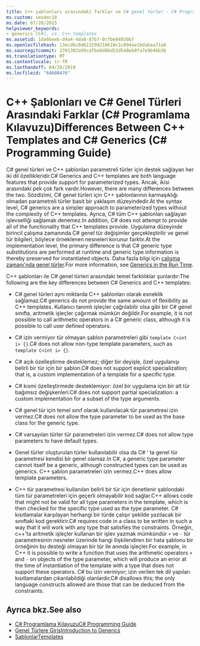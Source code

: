```yaml
---
title: C++ şablonları arasındaki farklar ve C# genel türler - C# Programlama Kılavuzu
ms.custom: seodec18
ms.date: 07/20/2015
helpviewer_keywords:
- generics [C#], vs. C++ templates
ms.assetid: 1da6beeb-d4a4-4da0-87b7-0cfbe04920b7
ms.openlocfilehash: 13ecd6c0d613199210610c1c094ae1bdabaa71a0
ms.sourcegitcommit: 2701302a99cafbe0d86d53d540eb0fa7e9b46b36
ms.translationtype: MT
ms.contentlocale: tr-TR
ms.lasthandoff: 04/28/2019
ms.locfileid: "64608476"
---
```

# <a name="differences-between-c-templates-and-c-generics-c-programming-guide"></a><span data-ttu-id="f9c78-102">C++ Şablonları ve C# Genel Türleri Arasındaki Farklar (C# Programlama Kılavuzu)</span><span class="sxs-lookup"><span data-stu-id="f9c78-102">Differences Between C++ Templates and C# Generics (C# Programming Guide)</span></span>
<span data-ttu-id="f9c78-103">C# genel türleri ve C++ şablonları parametreli türler için destek sağlayan her iki dil özellikleridir.</span><span class="sxs-lookup"><span data-stu-id="f9c78-103">C# Generics and C++ templates are both language features that provide support for parameterized types.</span></span> <span data-ttu-id="f9c78-104">Ancak, ikisi arasındaki pek çok fark vardır.</span><span class="sxs-lookup"><span data-stu-id="f9c78-104">However, there are many differences between the two.</span></span> <span data-ttu-id="f9c78-105">Sözdizimi, C# genel türleri için C++ şablonlarının karmaşıklığı olmadan parametreli türler basit bir yaklaşım düzeyindedir.</span><span class="sxs-lookup"><span data-stu-id="f9c78-105">At the syntax level, C# generics are a simpler approach to parameterized types without the complexity of C++ templates.</span></span> <span data-ttu-id="f9c78-106">Ayrıca, C# tüm C++ şablonları sağlayan işlevselliği sağlamak denemez.</span><span class="sxs-lookup"><span data-stu-id="f9c78-106">In addition, C# does not attempt to provide all of the functionality that C++ templates provide.</span></span> <span data-ttu-id="f9c78-107">Uygulama düzeyinde birincil çalışma zamanında C# genel tür değişimler gerçekleştirilir ve genel tür bilgileri, böylece örneklenen nesneleri korunur farktır.</span><span class="sxs-lookup"><span data-stu-id="f9c78-107">At the implementation level, the primary difference is that C# generic type substitutions are performed at runtime and generic type information is thereby preserved for instantiated objects.</span></span> <span data-ttu-id="f9c78-108">Daha fazla bilgi için [çalışma zamanı'nda genel türler](../../../csharp/programming-guide/generics/generics-in-the-run-time.md).</span><span class="sxs-lookup"><span data-stu-id="f9c78-108">For more information, see [Generics in the Run Time](../../../csharp/programming-guide/generics/generics-in-the-run-time.md).</span></span>  
  
 <span data-ttu-id="f9c78-109">C++ şablonları ile C# genel türleri arasındaki temel farklılıklar şunlardır:</span><span class="sxs-lookup"><span data-stu-id="f9c78-109">The following are the key differences between C# Generics and C++ templates:</span></span>  
  
- <span data-ttu-id="f9c78-110">C# genel türleri aynı miktarda C++ şablonları olarak esneklik sağlamaz.</span><span class="sxs-lookup"><span data-stu-id="f9c78-110">C# generics do not provide the same amount of flexibility as C++ templates.</span></span> <span data-ttu-id="f9c78-111">Kullanıcı tanımlı işleçler çağrılabilir olsa gibi bir C# genel sınıfta, aritmetik işleçler çağırmak mümkün değildir.</span><span class="sxs-lookup"><span data-stu-id="f9c78-111">For example, it is not possible to call arithmetic operators in a C# generic class, although it is possible to call user defined operators.</span></span>  
  
- <span data-ttu-id="f9c78-112">C# izin vermiyor tür olmayan şablon parametreleri gibi `template C<int i> {}`.</span><span class="sxs-lookup"><span data-stu-id="f9c78-112">C# does not allow non-type template parameters, such as `template C<int i> {}`.</span></span>  
  
- <span data-ttu-id="f9c78-113">C# açık özelleştirme desteklemez; diğer bir deyişle, özel uygulanışı belirli bir tür için bir şablon.</span><span class="sxs-lookup"><span data-stu-id="f9c78-113">C# does not support explicit specialization; that is, a custom implementation of a template for a specific type.</span></span>  
  
- <span data-ttu-id="f9c78-114">C# kısmi özelleştirmede desteklemiyor: özel bir uygulama için bir alt tür bağımsız değişkenleri.</span><span class="sxs-lookup"><span data-stu-id="f9c78-114">C# does not support partial specialization: a custom implementation for a subset of the type arguments.</span></span>  
  
- <span data-ttu-id="f9c78-115">C# genel tür için temel sınıf olarak kullanılacak tür parametresi izin vermez.</span><span class="sxs-lookup"><span data-stu-id="f9c78-115">C# does not allow the type parameter to be used as the base class for the generic type.</span></span>  
  
- <span data-ttu-id="f9c78-116">C# varsayılan türler tür parametreleri izin vermez.</span><span class="sxs-lookup"><span data-stu-id="f9c78-116">C# does not allow type parameters to have default types.</span></span>  
  
- <span data-ttu-id="f9c78-117">Genel türler oluşturulan türler kullanılabilir olsa da C# ' ta genel tür parametresi kendisi bir genel olamaz.</span><span class="sxs-lookup"><span data-stu-id="f9c78-117">In C#, a generic type parameter cannot itself be a generic, although constructed types can be used as generics.</span></span> <span data-ttu-id="f9c78-118">C++ şablon parametreleri izin vermez.</span><span class="sxs-lookup"><span data-stu-id="f9c78-118">C++ does allow template parameters.</span></span>  
  
- <span data-ttu-id="f9c78-119">C++ tür parametresi kullanılan belirli bir tür için denetlenir şablondaki tüm tür parametreleri için geçerli olmayabilir kod sağlar.</span><span class="sxs-lookup"><span data-stu-id="f9c78-119">C++ allows code that might not be valid for all type parameters in the template, which is then checked for the specific type used as the type parameter.</span></span> <span data-ttu-id="f9c78-120">C# kısıtlamalar karşılayan herhangi bir türde çalışır şekilde yazılacak bir sınıftaki kod gerektirir.</span><span class="sxs-lookup"><span data-stu-id="f9c78-120">C# requires code in a class to be written in such a way that it will work with any type that satisfies the constraints.</span></span> <span data-ttu-id="f9c78-121">Örneğin, c++'ta aritmetik işleçler kullanan bir işlev yazmak mümkündür `+` ve `-` tür parametresinin nesneler üzerinde hangi ilişkilendiren bir hata şablonu bir örneğinin bu desteği olmayan bir tür ile anında işleçler.</span><span class="sxs-lookup"><span data-stu-id="f9c78-121">For example, in C++ it is possible to write a function that uses the arithmetic operators `+` and `-` on objects of the type parameter, which will produce an error at the time of instantiation of the template with a type that does not support these operators.</span></span> <span data-ttu-id="f9c78-122">C# bu izin vermiyor; izin verilen tek dil yapıları kısıtlamalardan çıkarılabildiği olanlardır.</span><span class="sxs-lookup"><span data-stu-id="f9c78-122">C# disallows this; the only language constructs allowed are those that can be deduced from the constraints.</span></span>  
  
## <a name="see-also"></a><span data-ttu-id="f9c78-123">Ayrıca bkz.</span><span class="sxs-lookup"><span data-stu-id="f9c78-123">See also</span></span>

- [<span data-ttu-id="f9c78-124">C# Programlama Kılavuzu</span><span class="sxs-lookup"><span data-stu-id="f9c78-124">C# Programming Guide</span></span>](../../../csharp/programming-guide/index.md)
- [<span data-ttu-id="f9c78-125">Genel Türlere Giriş</span><span class="sxs-lookup"><span data-stu-id="f9c78-125">Introduction to Generics</span></span>](../../../csharp/programming-guide/generics/introduction-to-generics.md)
- [<span data-ttu-id="f9c78-126">Şablonlar</span><span class="sxs-lookup"><span data-stu-id="f9c78-126">Templates</span></span>](/cpp/cpp/templates-cpp)
